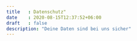```yaml
---
title   : Datenschutz"
date    : 2020-08-15T12:37:52+06:00
draft   : false
description: "Deine Daten sind bei uns sicher"
---
```

